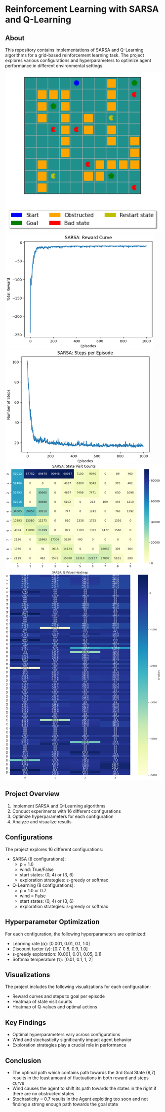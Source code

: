 # Reinforcement Learning with SARSA and Q-Learning

## About
This repository contains implementations of SARSA and Q-Learning algorithms for a grid-based reinforcement learning task. The project explores various configurations and hyperparameters to optimize agent performance in different environmental settings.

![env](environment.png)
![reward](reward_curve.png)
![steps](steps_per_episode.png)
![state visit](state_visit_counts.png)
![q_values](q_values_heatmap.png)

## Project Overview
1. Implement SARSA and Q-Learning algorithms
2. Conduct experiments with 16 different configurations
3. Optimize hyperparameters for each configuration
4. Analyze and visualize results

## Configurations
The project explores 16 different configurations:
* SARSA (8 configurations):
    * p = 1.0
    * wind: True/False
    * start states: (0, 4) or (3, 6)
    * exploration strategies: ε-greedy or softmax
* Q-Learning (8 configurations):
    * p = 1.0 or 0.7
    * wind = False
    * start states: (0, 4) or (3, 6)
    * exploration strategies: ε-greedy or softmax

## Hyperparameter Optimization
For each configuration, the following hyperparameters are optimized:
* Learning rate (α): [0.001, 0.01, 0.1, 1.0]
* Discount factor (γ): [0.7, 0.8, 0.9, 1.0]
* ε-greedy exploration: [0.001, 0.01, 0.05, 0.1]
* Softmax temperature (τ): [0.01, 0.1, 1, 2]

## Visualizations
The project includes the following visualizations for each configuration:
* Reward curves and steps to goal per episode
* Heatmap of state visit counts
* Heatmap of Q-values and optimal actions

## Key Findings
* Optimal hyperparameters vary across configurations
* Wind and stochasticity significantly impact agent behavior
* Exploration strategies play a crucial role in performance

## Conclusion
* The optimal path which contains path towards the 3rd Goal State (8,7) results in the least amount of fluctuations in both reward and steps curve
* Wind causes the agent to shift its path towards the states in the right if there are no obstructed states
* Stochasticity = 0.7 results in the Agent exploiting too soon and not finding a strong enough path towards the goal state
